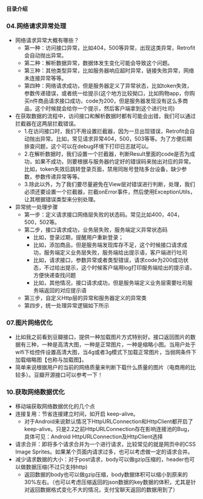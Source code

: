 #### 目录介绍








### 04.网络请求异常处理
- 网络请求异常大概有哪些？
    - 第一种：访问接口异常，比如404，500等异常，出现这类异常，Retrofit会自动抛出异常。
    - 第二种：解析数据异常，数据体发生变化可能会导致这个问题。
    - 第三种：其他类型异常，比如服务器响应超时异常，链接失败异常，网络未连接异常等等。
    - 第四种：网络请求成功，但是服务器定义了异常状态，比如token失效，参数传递错误，或者统一给提示(这个地方比较拗口，比如购物app，你购买n件商品请求接口成功，code为200，但是服务器发现没有这么多商品，这个时候就会给你一个提示，然后客户端拿到这个进行吐司)
- 在获取数据的流程中，访问接口和解析数据时都有可能会出错，我们可以通过拦截器在这两层拦截错误。
    - 1.在访问接口时，我们不用设置拦截器，因为一旦出现错误，Retrofit会自动抛出异常。比如，常见请求异常404，500，503等等。为了方便后期排查问题，这个可以在debug环境下打印日志就可以。
    - 2.在解析数据时，我们设置一个拦截器，判断Result里面的code是否为成功，如果不成功，则要根据与服务器约定好的错误码来抛出对应的异常。比如，token失效后跳转登录页面，禁用同账号登陆多台设备，缺少参数，参数传递异常等等。
    - 3.除此以外，为了我们要尽量避免在View层对错误进行判断，处理，我们必须还要设置一个拦截器，拦截onError事件，然后使用ExceptionUtils，让其根据错误类型来分别处理。
- 异常统一处理步骤
    - 第一步：定义请求接口网络层失败的状态码。常见比如400，404，500，502等。
    - 第二步，接口请求成功，业务层失败，服务端定义异常状态码
        - 比如，登录过期，提醒用户重新登录；
        - 比如，添加商品，但是服务端发现库存不足，这个时候接口请求成功，服务端定义业务层失败，服务端给出提示语，客户端进行吐司
        - 比如，请求接口，参数异常或者类型错误，请求code为200成功状态，不过给出提示，这个时候客户端用log打印服务端给出的提示语，方便快递查找问题
        - 比如，其他情况，接口请求成功，但是服务端定义业务层需要吐司服务端返回的对应提示语
    - 第三步，自定义Http层的异常和服务器定义的异常类
    - 第四步，统一处理异常逻辑如下所示


### 07.图片网络优化
- 比如我之前看到豆瓣接口，提供一种加载图片方式特别好。接口返回图片的数据有三种，一种是高清大图，一种是正常图片，一种是缩略小图。当用户处于wifi下给控件设置高清大图，当4g或者3g模式下加载正常图片，当弱网条件下加载缩略图【也称与加载图】。
- 简单来说根据用户的当前的网络质量来判断下载什么质量的图片（电商用的比较多）。豆瓣开源接口可以参考一下！





### 10.获取网络数据优化
- 移动端获取网络数据优化的几个点
- 连接复用：节省连接建立时间，如开启 keep-alive。
    - 对于Android来说默认情况下HttpURLConnection和HttpClient都开启了keep-alive。只是2.2之前HttpURLConnection存在影响连接池的Bug，具体可见：Android HttpURLConnection及HttpClient选择
- 请求合并：即将多个请求合并为一个进行请求，比较常见的就是网页中的CSS Image Sprites。如果某个页面内请求过多，也可以考虑做一定的请求合并。
- 减少请求数据的大小：对于post请求，body可以做gzip压缩的，header也可以做数据压缩(不过只支持http)
    - 返回数据的body也可以做gzip压缩，body数据体积可以缩小到原来的30%左右。（也可以考虑压缩返回的json数据的key数据的体积，尤其是针对返回数据格式变化不大的情况，支付宝聊天返回的数据用到了）




